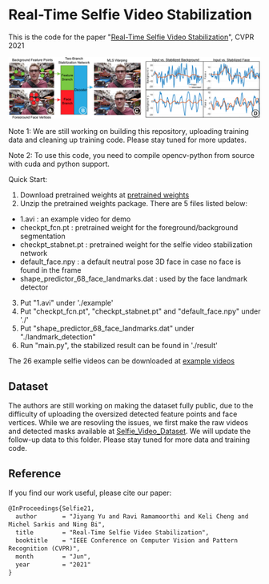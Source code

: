 # Real-Time Selfie Video Stabilization

This is the code for the paper "[Real-Time Selfie Video Stabilization](https://cseweb.ucsd.edu//~ravir/jiyangcvpr21.pdf "Real-Time Selfie Video Stabilization")", CVPR 2021

![](./Figs/teaser.png)

Note 1: We are still working on building this repository, uploading training data and cleaning up training code. Please stay tuned for more updates.

Note 2: To use this code, you need to compile opencv-python from source with cuda and python support. 

Quick Start:

1. Download pretrained weights at [pretrained weights](https://drive.google.com/file/d/1h8Dv861koK4f-kpf01kao61kOgaFaOTZ/view?usp=sharing "pretrained weights")
2. Unzip the pretrained weights package. There are 5 files listed below:
 - 1.avi : an example video for demo
 - checkpt_fcn.pt : pretrained weight for the foreground/background segmentation
 - checkpt_stabnet.pt : pretrained weight for the selfie video stabilization network
 - default_face.npy : a default neutral pose 3D face in case no face is found in the frame
 - shape_predictor_68_face_landmarks.dat : used by the face landmark detector
3. Put "1.avi" under './example'
4. Put "checkpt_fcn.pt", "checkpt_stabnet.pt" and "default_face.npy" under './'
5. Put "shape_predictor_68_face_landmarks.dat" under "./landmark_detection"
6. Run "main.py", the stabilized result can be found in './result'

The 26 example selfie videos can be downloaded at [example videos](https://drive.google.com/file/d/1Vft8LML8ZpO0fKjG-cU6-ruTHOjOw0zw/view?usp=sharing "example videos")

## Dataset 
The authors are still working on making the dataset fully public, due to the difficulty of uploading the oversized detected feature points and face vertices. While we are resovling the issues, we first make the raw videos and detected masks available at [Selfie_Video_Dataset](https://mega.nz/folder/ftVmSTQS#iWV1Kunz0FGLA4b51A7Q0g). We will update the follow-up data to this folder. Please stay tuned for more data and training code.

## Reference 
If you find our work useful, please cite our paper:
````
@InProceedings{Selfie21,
  author       = "Jiyang Yu and Ravi Ramamoorthi and Keli Cheng and Michel Sarkis and Ning Bi",
  title        = "Real-Time Selfie Video Stabilization",
  booktitle    = "IEEE Conference on Computer Vision and Pattern Recognition (CVPR)",
  month        = "Jun",
  year         = "2021"
}
````
